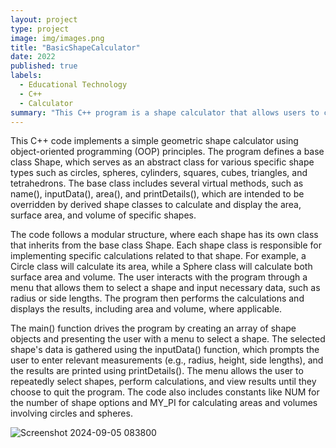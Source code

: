 ```yaml
---
layout: project
type: project
image: img/images.png
title: "BasicShapeCalculator"
date: 2022
published: true
labels:
  - Educational Technology
  - C++
  - Calculator
summary: "This C++ program is a shape calculator that allows users to calculate the area and volume of various geometric shapes, including circles, spheres, and cubes, using object-oriented principles."
---
```



This C++ code implements a simple geometric shape calculator using object-oriented programming (OOP) principles. The program defines a base class Shape, which serves as an abstract class for various specific shape types such as circles, spheres, cylinders, squares, cubes, triangles, and tetrahedrons. The base class includes several virtual methods, such as name(), inputData(), area(), and printDetails(), which are intended to be overridden by derived shape classes to calculate and display the area, surface area, and volume of specific shapes.

The code follows a modular structure, where each shape has its own class that inherits from the base class Shape. Each shape class is responsible for implementing specific calculations related to that shape. For example, a Circle class will calculate its area, while a Sphere class will calculate both surface area and volume. The user interacts with the program through a menu that allows them to select a shape and input necessary data, such as radius or side lengths. The program then performs the calculations and displays the results, including area and volume, where applicable.

The main() function drives the program by creating an array of shape objects and presenting the user with a menu to select a shape. The selected shape's data is gathered using the inputData() function, which prompts the user to enter relevant measurements (e.g., radius, height, side lengths), and the results are printed using printDetails(). The menu allows the user to repeatedly select shapes, perform calculations, and view results until they choose to quit the program. The code also includes constants like NUM for the number of shape options and MY_PI for calculating areas and volumes involving circles and spheres.

![Screenshot 2024-09-05 083800](https://github.com/user-attachments/assets/0d839513-7fc2-411f-b0d5-4c741cdb5822)










